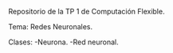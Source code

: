 Repositorio de la TP 1 de Computación Flexible.

Tema: Redes Neuronales.

Clases:
    -Neurona.
    -Red neuronal.